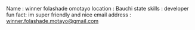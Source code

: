 Name : winner folashade omotayo
location : Bauchi state
skills : developer
fun fact: im super friendly and nice
email address : winner.folashade.motayo@gmail.com